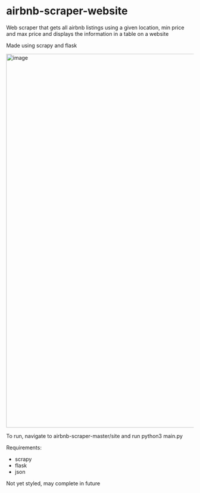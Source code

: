 # airbnb-scraper-website

Web scraper that gets all airbnb listings using a given location, min price and max price 
and displays the information in a table on a website

Made using scrapy and flask

<img width="1002" alt="image" src="https://user-images.githubusercontent.com/107861190/174607713-90f3eb01-cc6d-428a-b573-3dd200bb7d26.png">


To run, navigate to airbnb-scraper-master/site and run python3 main.py 

Requirements:
- scrapy
- flask
- json

Not yet styled, may complete in future
